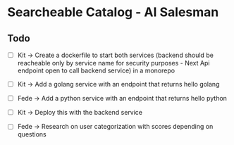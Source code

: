 # Searcheable Catalog - AI Salesman

## Todo

- [ ] Kit -> Create a dockerfile to start both services (backend should be reacheable only by service name for security purposes - Next Api endpoint open to call backend service) in a monorepo

- [ ] Kit -> Add a golang service with an endpoint that returns hello golang

- [ ] Fede -> Add a python service with an endpoint that returns hello python

- [ ] Kit -> Deploy this with the backend service

- [ ] Fede -> Research on user categorization with scores depending on questions

